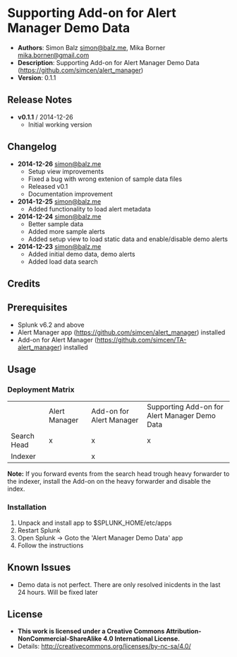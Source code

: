 # Supporting Add-on for Alert Manager Demo Data
- **Authors**:		Simon Balz <simon@balz.me>, Mika Borner <mika.borner@gmail.com>
- **Description**:	Supporting Add-on for Alert Manager Demo Data (https://github.com/simcen/alert_manager)
- **Version**: 		0.1.1

## Release Notes
- **v0.1.1**  /   2014-12-26
    - Initial working version

## Changelog
- **2014-12-26** simon@balz.me
    - Setup view improvements
    - Fixed a bug with wrong extenion of sample data files
    - Released v0.1
    - Documentation improvement
- **2014-12-25** simon@balz.me
    - Added functionality to load alert metadata
- **2014-12-24** simon@balz.me
	- Better sample data
	- Added more sample alerts
    - Added setup view to load static data and enable/disable demo alerts
- **2014-12-23** simon@balz.me
	- Added initial demo data, demo alerts
	- Added load data search

## Credits

## Prerequisites
- Splunk v6.2 and above
- Alert Manager app (<https://github.com/simcen/alert_manager>) installed
- Add-on for Alert Manager (<https://github.com/simcen/TA-alert_manager>) installed

## Usage
### Deployment Matrix

<table>
	<tr>
		<td></td>
		<td>Alert Manager</td>
		<td>Add-on for Alert Manager</td>
        <td>Supporting Add-on for Alert Manager Demo Data</td>
	</tr>
    <tr>
        <td>Search Head</td>
        <td>x</td>
        <td>x</td>
        <td>x</td>
    </tr>
    <tr>
    	<td>Indexer</td>
    	<td></td>
    	<td>x</td>
        <td></td>
    </tr>
</table>

**Note:** If you forward events from the search head trough heavy forwarder to the indexer, install the Add-on on the heavy forwarder and disable the index.

### Installation
1. Unpack and install app to $SPLUNK_HOME/etc/apps
2. Restart Splunk
3. Open Splunk -> Goto the 'Alert Manager Demo Data' app
4. Follow the instructions

## Known Issues
- Demo data is not perfect. There are only resolved inicdents in the last 24 hours. Will be fixed later

## License
- **This work is licensed under a Creative Commons Attribution-NonCommercial-ShareAlike 4.0 International License.**
- Details: <http://creativecommons.org/licenses/by-nc-sa/4.0/>
